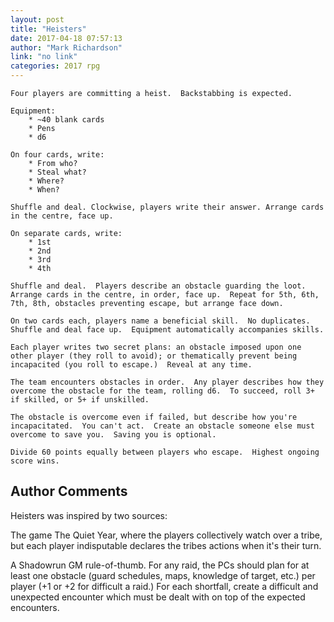 ```yaml
---
layout: post
title: "Heisters"
date: 2017-04-18 07:57:13
author: "Mark Richardson"
link: "no link"
categories: 2017 rpg
---
```

```
Four players are committing a heist.  Backstabbing is expected.

Equipment:
	* ~40 blank cards
	* Pens
	* d6

On four cards, write:
	* From who?
	* Steal what?
	* Where?
	* When?

Shuffle and deal. Clockwise, players write their answer. Arrange cards in the centre, face up.	

On separate cards, write:
	* 1st
	* 2nd
	* 3rd
	* 4th

Shuffle and deal.  Players describe an obstacle guarding the loot.  Arrange cards in the centre, in order, face up.  Repeat for 5th, 6th, 7th, 8th, obstacles preventing escape, but arrange face down.

On two cards each, players name a beneficial skill.  No duplicates.  Shuffle and deal face up.  Equipment automatically accompanies skills.	

Each player writes two secret plans: an obstacle imposed upon one other player (they roll to avoid); or thematically prevent being incapacited (you roll to escape.)  Reveal at any time.

The team encounters obstacles in order.  Any player describes how they overcome the obstacle for the team, rolling d6.  To succeed, roll 3+ if skilled, or 5+ if unskilled.

The obstacle is overcome even if failed, but describe how you're incapacitated.  You can't act.  Create an obstacle someone else must overcome to save you.  Saving you is optional.	

Divide 60 points equally between players who escape.  Highest ongoing score wins.
```
## Author Comments 

Heisters was inspired by two sources:

The game The Quiet Year, where the players collectively watch over a tribe, but each player indisputable declares the tribes actions when it's their turn.

A Shadowrun GM rule-of-thumb.  For any raid, the PCs should plan for at least one obstacle (guard schedules, maps, knowledge of target, etc.) per player (+1 or +2 for difficult a raid.)  For each shortfall, create a difficult and unexpected encounter which must be dealt with on top of the expected encounters.
